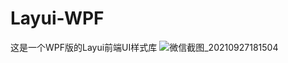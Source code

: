 # Layui-WPF
这是一个WPF版的Layui前端UI样式库
![微信截图_20210927181504](https://user-images.githubusercontent.com/37786276/134890171-b4a2b4bd-2d92-4b48-9a06-3049df4f7f13.png)

